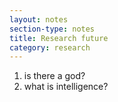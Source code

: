 ```yaml
---
layout: notes
section-type: notes
title: Research future
category: research
---
```


1. is there a god?
1. what is intelligence?